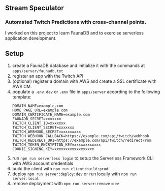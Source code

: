 ## Stream Speculator

### Automated Twitch Predictions with cross-channel points.

I worked on this project to learn FaunaDB and to exercise serverless application development.

## Setup

1. create a FaunaDB database and initialize it with the commands at `apps/server/faunadb.txt`
2. register an app with the Twitch API
3. (optional) register a domain with AWS and create a SSL certificate with AWS CM.
4. populate a `.env.dev` or `.env` file in `apps/server` according to the following template:
   ```
   DOMAIN_NAME=example.com
   HOME_PAGE_URL=example.com
   DOMAIN_CERTIFICATE_NAME=example.com
   FAUNADB_SECRET=xxxxxxx
   TWITCH_CLIENT_ID=xxxxxxx
   TWITCH_CLIENT_SECRET=xxxxxxx
   TWITCH_WEBHOOK_SECRET=xxxxxxxxx
   TWITCH_WEBHOOK_CALLBACK=https://example.com/api/twitch/webhook
   TWITCH_REDIRECT_URI=https://example.com/api/twitch/redirectFrom
   TWITCH_TOKEN_ENCRYPTION_KEY=xxxxxxxxxxxx
   COOKIE_SIGNING_KEY=xxxxxxxxxxxxxxxxxx
   ```
5. run `npm run serverless login` to setup the Serverless Framework CLI with AWS account credentials
6. build the client with `npm run client:build:prod`
7. deploy `npm run server:deploy:dev` or run locally with `npm run server:local`
8. remove deployment with `npm run server:remove:dev`
